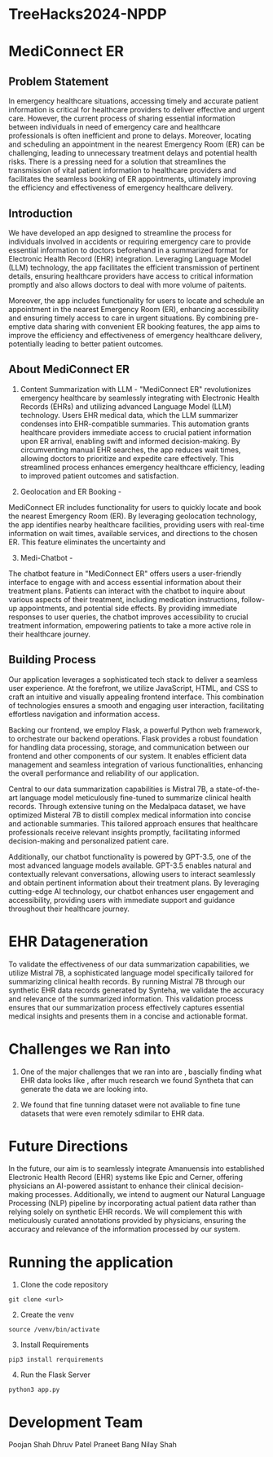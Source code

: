 # TreeHacks2024-NPDP

# MediConnect ER

## Problem Statement

In emergency healthcare situations, accessing timely and accurate patient information is critical for healthcare providers to deliver effective and urgent care. However, the current process of sharing essential information between individuals in need of emergency care and healthcare professionals is often inefficient and prone to delays. Moreover, locating and scheduling an appointment in the nearest Emergency Room (ER) can be challenging, leading to unnecessary treatment delays and potential health risks. There is a pressing need for a solution that streamlines the transmission of vital patient information to healthcare providers and facilitates the seamless booking of ER appointments, ultimately improving the efficiency and effectiveness of emergency healthcare delivery.

## Introduction

We have developed an app designed to streamline the process for individuals involved in accidents or requiring emergency care to provide essential information to doctors beforehand in a summarized format for Electronic Health Record (EHR) integration. Leveraging Language Model (LLM) technology, the app facilitates the efficient transmission of pertinent details, ensuring healthcare providers have access to critical information promptly and also allows doctors to deal with more volume of paitents.

Moreover, the app includes functionality for users to locate and schedule an appointment in the nearest Emergency Room (ER), enhancing accessibility and ensuring timely access to care in urgent situations. By combining pre-emptive data sharing with convenient ER booking features, the app aims to improve the efficiency and effectiveness of emergency healthcare delivery, potentially leading to better patient outcomes.

## About MediConnect ER

1. Content Summarization with LLM - 
"MediConnect ER" revolutionizes emergency healthcare by seamlessly integrating with Electronic Health Records (EHRs) and utilizing advanced Language Model (LLM) technology. Users EHR medical data, which the LLM summarizer condenses into EHR-compatible summaries. This automation grants healthcare providers immediate access to crucial patient information upon ER arrival, enabling swift and informed decision-making. By circumventing manual EHR searches, the app reduces wait times, allowing doctors to prioritize and expedite care effectively. This streamlined process enhances emergency healthcare efficiency, leading to improved patient outcomes and satisfaction.

2. Geolocation and ER Booking -

MediConnect ER includes functionality for users to quickly locate and book the nearest Emergency Room (ER). By leveraging geolocation technology, the app identifies nearby healthcare facilities, providing users with real-time information on wait times, available services, and directions to the chosen ER. This feature eliminates the uncertainty and 

3. Medi-Chatbot -

The chatbot feature in "MediConnect ER" offers users a user-friendly interface to engage with and access essential information about their treatment plans. Patients can interact with the chatbot to inquire about various aspects of their treatment, including medication instructions, follow-up appointments, and potential side effects. By providing immediate responses to user queries, the chatbot improves accessibility to crucial treatment information, empowering patients to take a more active role in their healthcare journey. 


## Building Process

Our application leverages a sophisticated tech stack to deliver a seamless user experience. At the forefront, we utilize JavaScript, HTML, and CSS to craft an intuitive and visually appealing frontend interface. This combination of technologies ensures a smooth and engaging user interaction, facilitating effortless navigation and information access.

Backing our frontend, we employ Flask, a powerful Python web framework, to orchestrate our backend operations. Flask provides a robust foundation for handling data processing, storage, and communication between our frontend and other components of our system. It enables efficient data management and seamless integration of various functionalities, enhancing the overall performance and reliability of our application.

Central to our data summarization capabilities is Mistral 7B, a state-of-the-art language model meticulously fine-tuned to summarize clinical health records. Through extensive tuning on the Medalpaca dataset, we have optimized Misteral 7B to distill complex medical information into concise and actionable summaries. This tailored approach ensures that healthcare professionals receive relevant insights promptly, facilitating informed decision-making and personalized patient care.

Additionally, our chatbot functionality is powered by GPT-3.5, one of the most advanced language models available. GPT-3.5 enables natural and contextually relevant conversations, allowing users to interact seamlessly and obtain pertinent information about their treatment plans. By leveraging cutting-edge AI technology, our chatbot enhances user engagement and accessibility, providing users with immediate support and guidance throughout their healthcare journey.


# EHR Datageneration

To validate the effectiveness of our data summarization capabilities, we utilize Mistral 7B, a sophisticated language model specifically tailored for summarizing clinical health records. By running Mistral 7B through our synthetic EHR data records generated by Synteha, we validate the accuracy and relevance of the summarized information. This validation process ensures that our summarization process effectively captures essential medical insights and presents them in a concise and actionable format.

# Challenges we Ran into

1. One of the major challenges that we ran into are , bascially finding what EHR data looks like , after much research we found Syntheta that can generate the data we are looking into.

2. We found that fine tunning dataset were not avaliable to fine tune datasets that were even remotely sdimilar to EHR data.


# Future Directions

In the future, our aim is to seamlessly integrate Amanuensis into established Electronic Health Record (EHR) systems like Epic and Cerner, offering physicians an AI-powered assistant to enhance their clinical decision-making processes. Additionally, we intend to augment our Natural Language Processing (NLP) pipeline by incorporating actual patient data rather than relying solely on synthetic EHR records. We will complement this with meticulously curated annotations provided by physicians, ensuring the accuracy and relevance of the information processed by our system.

# Running the application

1. Clone the code repository

```
git clone <url>

```

2. Create the venv 

```
source /venv/bin/activate
```

3. Install Requirements
```
pip3 install rerquirements
```

4. Run the Flask Server
```
python3 app.py
```

# Development Team

Poojan Shah
Dhruv Patel
Praneet Bang
Nilay Shah


















